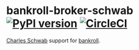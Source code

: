 # bankroll-broker-schwab [![PyPI version](https://badge.fury.io/py/bankroll-broker-schwab.svg)](https://badge.fury.io/py/bankroll-broker-schwab) [![CircleCI](https://circleci.com/gh/bankroll-py/bankroll-broker-schwab.svg?style=svg&circle-token=709567d8d3ada5ea31add94b7807d290b218a661)](https://circleci.com/gh/bankroll-py/bankroll-broker-schwab)

[Charles Schwab](https://www.schwab.com) support for [bankroll](https://github.com/bankroll-py).
